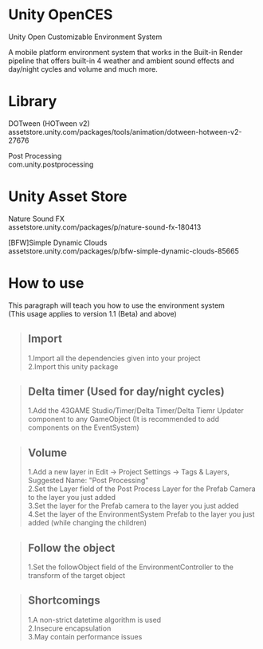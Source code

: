 # Unity OpenCES
Unity Open Customizable Environment System

A mobile platform environment system that works in the Built-in Render pipeline that offers built-in 4 weather and ambient sound effects and day/night cycles and volume and much more.

# Library
DOTween (HOTween v2)<br>
assetstore.unity.com/packages/tools/animation/dotween-hotween-v2-27676<br>

Post Processing<br>
com.unity.postprocessing<br>

# Unity Asset Store
Nature Sound FX<br>
assetstore.unity.com/packages/p/nature-sound-fx-180413<br>

[BFW]Simple Dynamic Clouds<br>
assetstore.unity.com/packages/p/bfw-simple-dynamic-clouds-85665<br>

# How to use
This paragraph will teach you how to use the environment system<br>
(This usage applies to version 1.1 (Beta) and above)
> ## Import
> 1.Import all the dependencies given into your project<br>
> 2.Import this unity package<br>

> ## Delta timer (Used for day/night cycles)
> 1.Add the 43GAME Studio/Timer/Delta Timer/Delta Tiemr Updater component to any GameObject (It is recommended to add components on the EventSystem)<br>

> ## Volume
> 1.Add a new layer in Edit -> Project Settings -> Tags & Layers, Suggested Name: "Post Processing"<br>
> 2.Set the Layer field of the Post Process Layer for the Prefab Camera to the layer you just added<br>
> 3.Set the layer for the Prefab camera to the layer you just added<br>
> 4.Set the layer of the EnvironmentSystem Prefab to the layer you just added (while changing the children)<br>

> ## Follow the object
> 1.Set the followObject field of the EnvironmentController to the transform of the target object<br>

> ## Shortcomings
> 1.A non-strict datetime algorithm is used<br>
> 2.Insecure encapsulation<br>
> 3.May contain performance issues<br>
